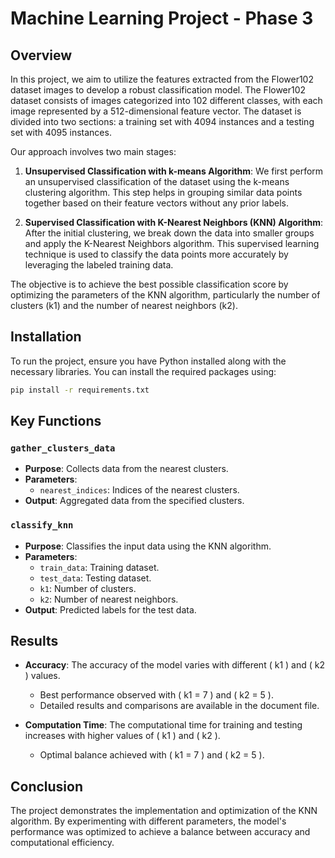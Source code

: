 # Machine Learning Project - Phase 3

## Overview

In this project, we aim to utilize the features extracted from the Flower102 dataset images to develop a robust classification model. The Flower102 dataset consists of images categorized into 102 different classes, with each image represented by a 512-dimensional feature vector. The dataset is divided into two sections: a training set with 4094 instances and a testing set with 4095 instances.

Our approach involves two main stages:

1. **Unsupervised Classification with k-means Algorithm**: We first perform an unsupervised classification of the dataset using the k-means clustering algorithm. This step helps in grouping similar data points together based on their feature vectors without any prior labels.

2. **Supervised Classification with K-Nearest Neighbors (KNN) Algorithm**: After the initial clustering, we break down the data into smaller groups and apply the K-Nearest Neighbors algorithm. This supervised learning technique is used to classify the data points more accurately by leveraging the labeled training data.

The objective is to achieve the best possible classification score by optimizing the parameters of the KNN algorithm, particularly the number of clusters (k1) and the number of nearest neighbors (k2).

## Installation

To run the project, ensure you have Python installed along with the necessary libraries. You can install the required packages using:

```bash
pip install -r requirements.txt
```

## Key Functions

### `gather_clusters_data`

- **Purpose**: Collects data from the nearest clusters.
- **Parameters**:
  - `nearest_indices`: Indices of the nearest clusters.
- **Output**: Aggregated data from the specified clusters.

### `classify_knn`

- **Purpose**: Classifies the input data using the KNN algorithm.
- **Parameters**:
  - `train_data`: Training dataset.
  - `test_data`: Testing dataset.
  - `k1`: Number of clusters.
  - `k2`: Number of nearest neighbors.
- **Output**: Predicted labels for the test data.

## Results

- **Accuracy**: The accuracy of the model varies with different \( k1 \) and \( k2 \) values.
  - Best performance observed with \( k1 = 7 \) and \( k2 = 5 \).
  - Detailed results and comparisons are available in the document file.
 
- **Computation Time**: The computational time for training and testing increases with higher values of \( k1 \) and \( k2 \).
  - Optimal balance achieved with \( k1 = 7 \) and \( k2 = 5 \).

## Conclusion

The project demonstrates the implementation and optimization of the KNN algorithm. By experimenting with different parameters, the model's performance was optimized to achieve a balance between accuracy and computational efficiency.
